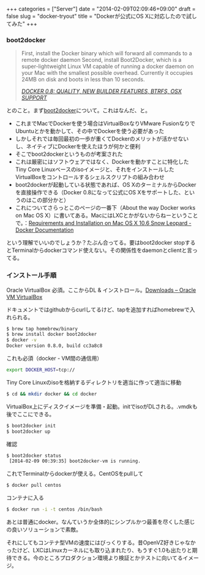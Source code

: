 +++
categories = ["Server"]
date = "2014-02-09T02:09:46+09:00"
draft = false
slug = "docker-tryout"
title = "Dockerが公式にOS Xに対応したので試してみた"
+++

### boot2docker

<blockquote class="blockquote">
  <p class="m-b-0">
	First, install the Docker binary which will forward all commands to a remote docker daemon
	Second, install Boot2Docker, which is a super-lightweight Linux VM capable of running a docker daemon on your Mac with the smallest possible overhead. Currently it occupies 24MB on disk and boots in less than 10 seconds.
  </p>
  <footer class="blockquote-footer"><cite title=""><a href="http://blog.docker.io/2014/02/docker-0-8-quality-new-builder-features-btrfs-storage-osx-support/">DOCKER 0.8: QUALITY, NEW BUILDER FEATURES, BTRFS, OSX SUPPORT</a></cite></footer>
</blockquote>

とのこと。まず[boot2docker](https://github.com/steeve/boot2docker)について。これはなんだ、と。

- これまでMacでDockerを使う場合はVirtualBoxなりVMware FusionなりでUbuntuとかを動かして、その中でDockerを使う必要があった
- しかしそれでは毎回最初の一歩が重くてDockerのメリットが活かせないし、ネイティブにDockerを使えたほうが何かと便利
- そこでboot2dockerというものが考案された
- これは厳密にはソフトウェアではなく、Dockerを動かすことに特化したTiny Core Linuxベースのisoイメージと、それをインストールしたVirtualBoxをコントロールするシェルスクリプトの組み合わせ
- boot2dockerが起動している状態であれば、OS XのターミナルからDockerを直接操作できる（Docker 0.8になって公式にOS Xをサポートした、というのはこの部分かと）
- これについてさらっとこのページの一番下（About the way Docker works on Mac OS X）に書いてある。MacにはLXCとかがないからねーということで。：[Requirements and Installation on Mac OS X 10.6 Snow Leopard - Docker Documentation](http://docs.docker.io/en/latest/installation/mac/)

という理解でいいのでしょうか？たぶん合ってる。要はboot2docker stopするとTerminalからdockerコマンド使えない。その関係性をdaemonとclientと言ってる。

### インストール手順
Oracle VirtualBox 必須。ここからDL & インストロール。[Downloads – Oracle VM VirtualBox](https://www.virtualbox.org/wiki/Downloads)

ドキュメントではgithubからcurlしてるけど、tapを追加すればhomebrewで入れられる。

```bash
$ brew tap homebrew/binary
$ brew install docker boot2docker
$ docker -v
Docker version 0.8.0, build cc3a8c8
```

これも必須（docker - VM間の通信用）

```bash
export DOCKER_HOST=tcp://
```

Tiny Core Linuxのisoを格納するディレクトリを適当に作って適当に移動

```bash
$ cd && mkdir docker && cd docker
```

VirtualBox上にディスクイメージを準備・起動。initでisoがDLされる。.vmdkも後でここにできる。

```bash
$ boot2docker init
$ boot2docker up
```

確認

```bash
$ boot2docker status
 [2014-02-09 00:39:35] boot2docker-vm is running.
```

これでTerminalからdockerが使える。CentOSをpullして

```bash
$ docker pull centos
```

コンテナに入る

```bash
$ docker run -i -t centos /bin/bash
```

あとは普通にdocker。なんていうか全体的にシンプルかつ最善を尽くした感じの良いソリューションで素敵。

それにしてもコンテナ型VMの速度にはびっくりする。昔OpenVZ好きじゃなかったけど、LXCはLinuxカーネルにも取り込まれたり、もうすぐ1.0も出たりと期待できる。今のところプロダクション環境より検証とかテストに向いてるイメージ。
